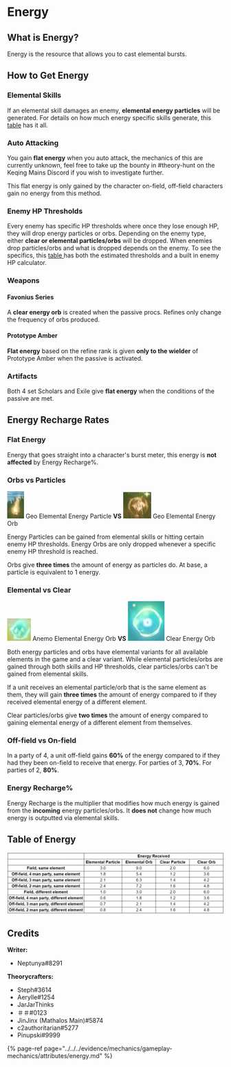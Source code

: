 # Energy

## What is Energy?

Energy is the resource that allows you to cast elemental bursts.

## How to Get Energy

### Elemental Skills

If an elemental skill damages an enemy, **elemental energy particles** will be generated. For details on how much energy specific skills generate, this [table](https://docs.google.com/spreadsheets/d/1G05DxDSjtBzj4PZtVjGRA4ATq76HPZa6e4kHVWS6mrA/edit?usp=sharing) has it all.

### Auto Attacking

You gain **flat energy** when you auto attack, the mechanics of this are currently unknown, feel free to take up the bounty in \#theory-hunt on the Keqing Mains Discord if you wish to investigate further.

This flat energy is only gained by the character on-field, off-field characters gain no energy from this method.

### Enemy HP Thresholds

Every enemy has specific HP thresholds where once they lose enough HP, they will drop energy particles or orbs. Depending on the enemy type, either **clear or elemental particles/orbs** will be dropped. When enemies drop particles/orbs and what is dropped depends on the enemy. To see the specifics, this [table ](https://docs.google.com/spreadsheets/d/1kNDfwtTLuGUMtFoScvKOQbOIoYISfBEWbref_XQVd7U/edit?usp=sharing)has both the estimated thresholds and a built in enemy HP calculator.

### Weapons

#### Favonius Series

A **clear energy orb** is created when the passive procs. Refines only change the frequency of orbs produced.

#### Prototype Amber

**Flat energy** based on the refine rank is given **only to the wielder** of Prototype Amber when the passive is activated.

### Artifacts

Both 4 set Scholars and Exile give **flat energy** when the conditions of the passive are met.

## Energy Recharge Rates

### Flat Energy

Energy that goes straight into a character's burst meter, this energy is **not affected** by Energy Recharge%.

### Orbs vs Particles

![](../../../.gitbook/assets/geoparticle.png) Geo Elemental Energy Particle **VS** ![](../../../.gitbook/assets/geoorb.png) Geo Elemental Energy Orb

Energy Particles can be gained from elemental skills or hitting certain enemy HP thresholds. Energy Orbs are only dropped whenever a specific enemy HP threshold is reached.

Orbs give **three times** the amount of energy as particles do. At base, a particle is equivalent to 1 energy.

### Elemental vs Clear

![](../../../.gitbook/assets/anemoorb.png) Anemo Elemental Energy Orb **VS** ![](../../../.gitbook/assets/clearorb.png) Clear Energy Orb

Both energy particles and orbs have elemental variants for all available elements in the game and a clear variant. While elemental particles/orbs are gained through both skills and HP thresholds, clear particles/orbs can't be gained from elemental skills.

If a unit receives an elemental particle/orb that is the same element as them, they will gain **three times** the amount of energy compared to if they received elemental energy of a different element.

Clear particles/orbs give **two times** the amount of energy compared to gaining elemental energy of a different element from themselves.

### Off-field vs On-field

In a party of 4, a unit off-field gains **60%** of the energy compared to if they had they been on-field to receive that energy. For parties of 3, **70%**. For parties of 2, **80%**.

### Energy Recharge%

Energy Recharge is the multiplier that modifies how much energy is gained from the **incoming** energy particles/orbs. It **does not** change how much energy is outputted via elemental skills.

## Table of Energy

![Table by Steph\#3614 ](../../../.gitbook/assets/energytable.png)

## Credits

**Writer:**

* Neptunya\#8291

**Theorycrafters:**

* Steph\#3614
* Aerylle\#1254 
* JarJarThinks
* ＃＃\#0123
* JinJinx \(Mathalos Main\)\#5874
* c2authoritarian\#5277
* Pinupski\#9999

{% page-ref page="../../../evidence/mechanics/gameplay-mechanics/attributes/energy.md" %}



